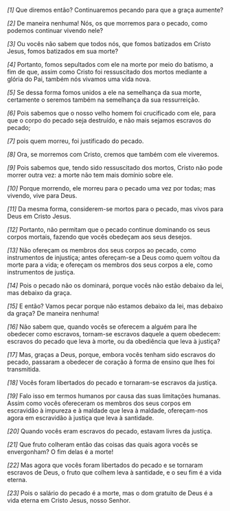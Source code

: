 *[1]* Que diremos então? Continuaremos pecando para que a graça aumente?

*[2]* De maneira nenhuma! Nós, os que morremos para o pecado, como podemos continuar vivendo nele?

*[3]* Ou vocês não sabem que todos nós, que fomos batizados em Cristo Jesus, fomos batizados em sua morte?

*[4]* Portanto, fomos sepultados com ele na morte por meio do batismo, a fim de que, assim como Cristo foi ressuscitado dos mortos mediante a glória do Pai, também nós vivamos uma vida nova.

*[5]* Se dessa forma fomos unidos a ele na semelhança da sua morte, certamente o seremos também na semelhança da sua ressurreição.

*[6]* Pois sabemos que o nosso velho homem foi crucificado com ele, para que o corpo do pecado seja destruído, e não mais sejamos escravos do pecado;

*[7]* pois quem morreu, foi justificado do pecado.

*[8]* Ora, se morremos com Cristo, cremos que também com ele viveremos.

*[9]* Pois sabemos que, tendo sido ressuscitado dos mortos, Cristo não pode morrer outra vez: a morte não tem mais domínio sobre ele.

*[10]* Porque morrendo, ele morreu para o pecado uma vez por todas; mas vivendo, vive para Deus.

*[11]* Da mesma forma, considerem-se mortos para o pecado, mas vivos para Deus em Cristo Jesus.

*[12]* Portanto, não permitam que o pecado continue dominando os seus corpos mortais, fazendo que vocês obedeçam aos seus desejos.

*[13]* Não ofereçam os membros dos seus corpos ao pecado, como instrumentos de injustiça; antes ofereçam-se a Deus como quem voltou da morte para a vida; e ofereçam os membros dos seus corpos a ele, como instrumentos de justiça.

*[14]* Pois o pecado não os dominará, porque vocês não estão debaixo da lei, mas debaixo da graça.

*[15]* E então? Vamos pecar porque não estamos debaixo da lei, mas debaixo da graça? De maneira nenhuma!

*[16]* Não sabem que, quando vocês se oferecem a alguém para lhe obedecer como escravos, tornam-se escravos daquele a quem obedecem: escravos do pecado que leva à morte, ou da obediência que leva à justiça?

*[17]* Mas, graças a Deus, porque, embora vocês tenham sido escravos do pecado, passaram a obedecer de coração à forma de ensino que lhes foi transmitida.

*[18]* Vocês foram libertados do pecado e tornaram-se escravos da justiça.

*[19]* Falo isso em termos humanos por causa das suas limitações humanas. Assim como vocês ofereceram os membros dos seus corpos em escravidão à impureza e à maldade que leva à maldade, ofereçam-nos agora em escravidão à justiça que leva à santidade.

*[20]* Quando vocês eram escravos do pecado, estavam livres da justiça.

*[21]* Que fruto colheram então das coisas das quais agora vocês se envergonham? O fim delas é a morte!

*[22]* Mas agora que vocês foram libertados do pecado e se tornaram escravos de Deus, o fruto que colhem leva à santidade, e o seu fim é a vida eterna.

*[23]* Pois o salário do pecado é a morte, mas o dom gratuito de Deus é a vida eterna em Cristo Jesus, nosso Senhor.

